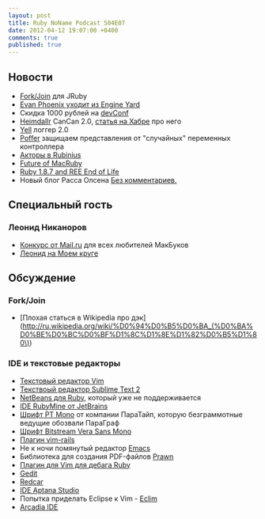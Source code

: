 ```yaml
---
layout: post
title: Ruby NoName Podcast S04E07
date: 2012-04-12 19:07:00 +0400
comments: true
published: true
---
```

## Новости
* [Fork/Join](http://www.igvita.com/2012/02/29/work-stealing-and-recursive-partitioning-with-fork-join/) для JRuby
* [Evan Phoenix уходит из Engine Yard](http://blog.fallingsnow.net/2012/03/28/a-new-door-opens/)
* Скидка 1000 рублей на [devConf](http://devconf.ru/join/?coupon=railsclub)
* [Heimdallr](https://github.com/roundlake/heimdallr) CanCan 2.0, [статья на
  Хабре](http://habrahabr.ru/company/roundlake/blog/141282/) про него
* [Yell](https://github.com/rudionrails/yell) логгер 2.0
* [Poffer](https://github.com/hudge/proffer) защищаем представления от "случайных" переменных контроллера
* [Акторы в Rubinius](http://blog.carbonfive.com/2011/04/19/concurrency-with-actors/)
* [Future of MacRuby](http://lists.macosforge.org/pipermail/macruby-devel/2012-April/008685.html)
* [Ruby 1.8.7 and REE End of Life](http://www.engineyard.com/blog/2012/ruby-1-8-7-and-ree-end-of-life/)
* Новый блог Расса Олсена [Без комментариев.](http://blog.russolsen.com/)

## Специальный гость

### Леонид Никаноров

* [Конкурс от Mail.ru](http://www.itmozg.ru/mailru/?utm_campaign=rnp) для всех любителей МакБуков
* [Леонид на Моем круге](http://nikanorov-leonid.moikrug.ru/)

## Обсуждение

### Fork/Join
* [Плохая статься в Wikipedia про дэк](http://ru.wikipedia.org/wiki/%D0%94%D0%B5%D0%BA_(%D0%BA%D0%BE%D0%BC%D0%BF%D1%8C%D1%8E%D1%82%D0%B5%D1%80\))

### IDE и текстовые редакторы

* [Текстовый редактор Vim](http://www.vim.org/)
* [Текствоый редактор Sublime Text 2](http://www.sublimetext.com/2)
* [NetBeans для Ruby](http://netbeans.org/features/ruby/index.html), который уже не поддерживается
* [IDE RubyMine от JetBrains](http://www.jetbrains.com/ruby/)
* [Шрифт PT Mono](http://paratype.livejournal.com/33686.html) от компании ПараТайп, которую безграммотные ведущие
  обозвали ПараГраф
* [Шрифт Bitstream Vera Sans Mono](http://www.dafont.com/bitstream-vera-mono.font)
* [Плагин vim-rails](https://github.com/tpope/vim-rails)
* Не к ночи помянутый редактор [Emacs](http://www.gnu.org/software/emacs/)
* Библиотека для создания PDF-файлов [Prawn](http://prawn.majesticseacreature.com/)
* [Плагин для Vim для дебага Ruby](https://github.com/astashov/vim-ruby-debugger)
* [Gedit](http://projects.gnome.org/gedit/)
* [Redcar](http://redcareditor.com/)
* [IDE Aptana Studio](http://aptana.com/products/studio3)
* Попытка приделать Eclipse к Vim - [Eclim](http://eclim.org/)
* [Arcadia IDE](https://github.com/angal/arcadia)
